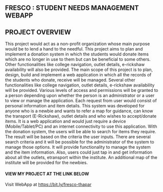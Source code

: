 ## FRESCO : STUDENT NEEDS MANAGEMENT WEBAPP 

## PROJECT OVERVIEW

This project would act as a non-profit organization whose main purpose would be to lend a hand to the needful.
This project aims to plan and implement a donation system in which the students would donate items which are
no longer in use to them but can be beneficial to some others. Other functionalities like
college navigation, outlet details, e-rickshaw availability will also be provided. The main scope of this
project is to plan, design, build and implement a web application in which all the records of the students 
who donate, receive will be managed. Several other functionalities like college navigation, outlet details,
e-rickshaw availability will be provided. Various levels of access and permissions will be granted to 
a person depending upon whether the person is an administrator or a user to view or manage the application. 
Each request from user would consist of personal information and item details.                                                                                                      This system was developed for anyone who is a newbie and wants to refer a map for guidance, can
know the transport (E-Rickshaw), outlet details and who wishes to accept/donate items. It is a web
application and would just require a device (Mobile/Tablet/PC) and an internet connectivity to use this
application.                                                                                                                                                                    With the donation system, the users will be able to search for items they require. The result will be
based on the criteria the user inputs. There are several search criteria and it will be possible for the
administrator of the system to manage those options. It will provide functionality to manage the system
and the item information. Also, users could just tap in and get information about all the outlets, etransport within the institute. 
An additional map of the institute will be provided for the newbies.

#### VIEW MY PROJECT AT THE LINK BELOW 

Visit WebApp at https://bit.ly/fresco-thapar
